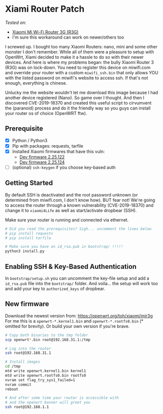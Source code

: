 # Xiami Router Patch

_Tested on:_

- [Xiaomi Mi Wi-Fi Router 3G (R3G)](https://openwrt.org/toh/xiaomi/mir3g)
- I'm sure this workaround can work on newer/others too

I screwed up. I bought too many Xiaomi Routers: nano, mini and some other monster I don't remember.
While all of them were a pleasure to setup with OpenWrt, Xiami decided to make it a hassle to do so
with their newer devices. And here is where my problems began: the bully Xiaomi Router 3 (R3G) was on
lock-down. You need to register this device on miwifi.com and override your router with a custom
`miwifi_ssh.bin` that only allows YOU with the listed password on miwifi's website to access ssh.
If that's not enough, everything is chinese.

Unlucky me the website wouldn't let me download this image because I had another device registered (Nano).
So game over I thought. And then I discovered CVE-2019-18370 and created this useful script to cirvumvent
the (paranoid) process and do it the friendly way so you guys can install your router os of choice (OpenWRT ftw).

## Prerequisite

- [x] Python / Python3
- [x] Pip with packages: requests, tarfile
- [x] Installed Xiaomi firmwares that have this vuln:
  - [Dev firmware 2.25.122](http://bigota.miwifi.com/xiaoqiang/rom/r3g/miwifi_r3g_firmware_c2175_2.25.122.bin)
  - [Dev firmware 2.25.124](http://bigota.miwifi.com/xiaoqiang/rom/r3g/miwifi_r3g_firmware_12f97_2.25.124.bin)
- [ ] (optional) `ssh-keygen` if you choose key-based auth

## Getting Started

By default SSH is deactivated and the root password unknown (or determined from miwifi.com, I don't know how).
BUT fear not! We're going to access the router through a known vulnerability (CVE-2019-18370) and change it
to `xiaomi4Life` as well as start/activate dropbear (SSH).

Make sure your router is running and connected via ethernet.

```sh
# Did you read the prerequisites? Sigh... uncomment the lines below
# pip install requests
# pip install tarfile

# Make sure you have an id_rsa.pub in bootstrap/ !!!!!
python3 install.py
```

## Enabling SSH & Key-Based Authentication

In `bootstrap/setup.sh` you can uncomment the key-file setup and add a `id_rsa.pub` file into the `bootstrap/` folder.
And voila... the setup will work too and add your key to `authorized_keys` of dropbear.

## New firmware

Download the newest version from: https://openwrt.org/toh/xiaomi/mir3g
For me this is a `openwrt-*.kernel1.bin` and `openwrt-*.rootfs0.bin` (\* omitted for brevity). Or build your own version if you're brave.

```sh
# Copy both binaries to the tmp folder
scp openwrt*.bin root@192.168.31.1:/tmp

# Log into the router
ssh root@192.168.31.1

# Install images
cd /tmp
mtd write openwrt.kernel1.bin kernel1
mtd write openwrt.rootfs0.bin rootfs0
nvram set flag_try_sys1_failed=1
nvram commit
reboot

# And after some time your router is accessible with
# and the openwrt banner will greet you
ssh root@192.168.1.1
```
